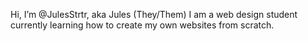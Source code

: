 Hi, I’m @JulesStrtr, aka Jules (They/Them)
I am a web design student currently learning how to create my own websites from scratch.

<!---
JulesStrtr/JulesStrtr is a ✨ special ✨ repository because its `README.md` (this file) appears on your GitHub profile.
You can click the Preview link to take a look at your changes.
--->
